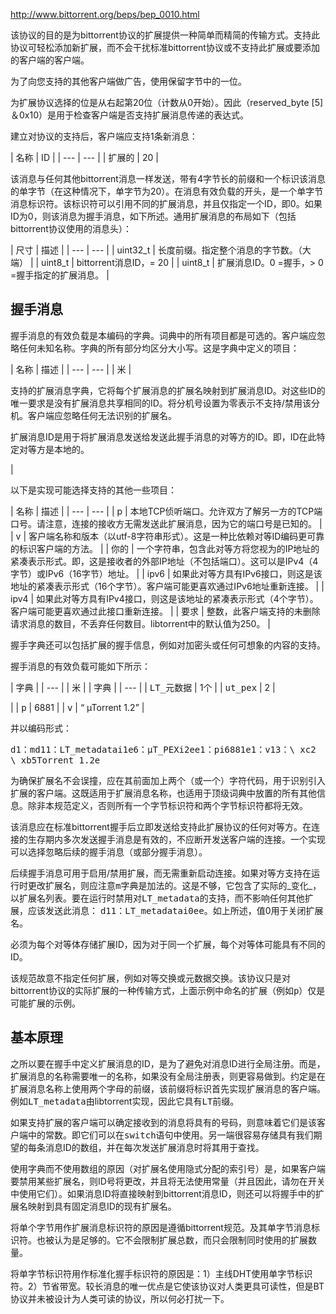 
http://www.bittorrent.org/beps/bep_0010.html

 

该协议的目的是为bittorrent协议的扩展提供一种简单而精简的传输方式。支持此协议可轻松添加新扩展，而不会干扰标准bittorrent协议或不支持此扩展或要添加的客户端的客户端。

为了向您支持的其他客户端做广告，使用保留字节中的一位。

为扩展协议选择的位是从右起第20位（计数从0开始）。因此（reserved_byte [5]＆0x10）是用于检查客户端是否支持扩展消息传递的表达式。

建立对协议的支持后，客户端应支持1条新消息：

<colgroup><col width="86%"><col width="14%"></colgroup>
| 名称 | ID |
| --- | --- |
| <tt class="docutils literal">扩展的</tt> | 20 |

该消息与任何其他bittorrent消息一样发送，带有4字节长的前缀和一个标识该消息的单字节（在这种情况下，单字节为20）。在消息有效负载的开头，是一个单字节消息标识符。该标识符可以引用不同的扩展消息，并且仅指定一个ID，即0。如果ID为0，则该消息为握手消息，如下所述。通用<tt class="docutils literal">扩展</tt>消息的布局如下（包括bittorrent协议使用的消息头）：

<colgroup><col width="15%"><col width="85%"></colgroup>
| 尺寸 | 描述 |
| --- | --- |
| uint32_t | 长度前缀。指定整个消息的字节数。（大端） |
| uint8_t | bittorrent消息ID，= 20 |
| uint8_t | 扩展消息ID。0 =握手，> 0 =握手指定的扩展消息。 |

## 握手消息

握手消息的有效负载是本编码的字典。词典中的所有项目都是可选的。客户端应忽略任何未知名称。字典的所有部分均区分大小写。这是字典中定义的项目：

<colgroup><col width="11%"><col width="89%"></colgroup>
| 名称 | 描述 |
| --- | --- |
| 米 | 

支持的扩展消息字典，它将每个扩展消息的扩展名映射到扩展消息ID。对这些ID的唯一要求是没有扩展消息共享相同的ID。将分机号设置为零表示不支持/禁用该分机。客户端应忽略任何无法识别的扩展名。

扩展消息ID是用于将扩展消息发送给发送此握手消息的对等方的ID。即，ID在此特定对等方是本地的。

 |

以下是实现可能选择支持的其他一些项目：

<colgroup><col width="12%"><col width="88%"></colgroup>
| 名称 | 描述 |
| --- | --- |
| p | 本地TCP侦听端口。允许双方了解另一方的TCP端口号。请注意，连接的接收方无需发送此扩展消息，因为它的端口号是已知的。 |
| v | 客户端名称和版本（以utf-8字符串形式）。这是一种比依赖对等ID编码更可靠的标识客户端的方法。 |
| 你的 | 一个字符串，包含此对等方将您视为的IP地址的紧凑表示形式。即，这是接收者的外部IP地址（不包括端口）。这可以是IPv4（4字节）或IPv6（16字节）地址。 |
| ipv6 | 如果此对等方具有IPv6接口，则这是该地址的紧凑表示形式（16个字节）。客户端可能更喜欢通过IPv6地址重新连接。 |
| ipv4 | 如果此对等方具有IPv4接口，则这是该地址的紧凑表示形式（4个字节）。客户端可能更喜欢通过此接口重新连接。 |
| 要求 | 整数，此客户端支持的未删除请求消息的数目，不丢弃任何数目。libtorrent中的默认值为250。 |

握手字典还可以包括扩展的握手信息，例如对加密头或任何可想象的内容的支持。

握手消息的有效负载可能如下所示：

<colgroup><col width="36%"><col width="64%"></colgroup>
| 字典 |
| --- |
| <tt class="docutils literal">米</tt> | 

<colgroup><col width="88%"><col width="12%"></colgroup>
| 字典 |
| --- |
| <tt class="docutils literal">LT_元数据</tt> | 1个 |
| <tt class="docutils literal">ut_pex</tt> | 2 |

 |
| <tt class="docutils literal">p</tt> | 6881 |
| <tt class="docutils literal">v</tt> | “ µTorrent 1.2” |

并以编码形式：

<tt class="docutils literal">d1：md11：LT_metadatai1e6：µT_PEXi2ee1：pi6881e1：v13：\ xc2 \ xb5Torrent 1.2e</tt>

为确保扩展名不会误撞，应在其前面加上两个（或一个）字符代码，用于识别引入扩展的客户端。这既适用于扩展消息名称，也适用于顶级词典中放置的所有其他信息。除非本规范定义，否则所有一个字节标识符和两个字节标识符都将无效。

该消息应在标准bittorrent握手后立即发送给支持此扩展协议的任何对等方。在连接的生存期内多次发送握手消息是有效的，不应断开发送客户端的连接。一个实现可以选择忽略后续的握手消息（或部分握手消息）。

后续握手消息可用于启用/禁用扩展，而无需重新启动连接。如果对等方支持在运行时更改扩展名，则应注意<tt class="docutils literal">m</tt>字典是加法的。这是不够，它包含了实际的_变化_，以扩展名列表。要在运行时禁用对<tt class="docutils literal">LT_metadata</tt>的支持，而不影响任何其他扩展，应该发送此消息： <tt class="docutils literal">d11：LT_metadatai0ee</tt>。如上所述，值0用于关闭扩展名。

必须为每个对等体存储扩展ID，因为对于同一个扩展，每个对等体可能具有不同的ID。

该规范故意不指定任何扩展，例如对等交换或元数据交换。该协议只是对bittorrent协议的实际扩展的一种传输方式，上面示例中命名的扩展（例如<tt class="docutils literal">p</tt>）仅是可能扩展的示例。

## 基本原理

之所以要在握手中定义扩展消息的ID，是为了避免对消息ID进行全局注册。而是，扩展消息的名称需要唯一的名称，如果没有全局注册表，则更容易做到。约定是在扩展消息名称上使用两个字母的前缀，该前缀将标识首先实现扩展消息的客户端。例如<tt class="docutils literal">LT_metadata</tt>由libtorrent实现，因此它具有<tt class="docutils literal">LT</tt>前缀。

如果支持扩展的客户端可以确定接收到的消息将具有的号码，则意味着它们是该客户端中的常数。即它们可以在<tt class="docutils literal">switch</tt>语句中使用。另一端很容易存储具有我们期望的每条消息ID的数组，并在每次发送扩展消息时将其用于查找。

使用字典而不使用数组的原因（对扩展名使用隐式分配的索引号）是，如果客户端要禁用某些扩展名，则ID号将更改，并且将无法使用常量（并且因此，请勿在<tt class="docutils literal">开关中</tt>使用它们）。如果消息ID将直接映射到bittorrent消息ID，则还可以将握手中的扩展名映射到具有固定消息ID的现有扩展名。

将单个字节用作扩展消息标识符的原因是遵循bittorrent规范。及其单字节消息标识符。也被认为是足够的。它不会限制扩展总数，而只会限制同时使用的扩展数量。

将单字节标识符用作标准化握手标识符的原因是：1）主线DHT使用单字节标识符。2）节省带宽。较长消息的唯一优点是它使该协议对人类更具可读性，但是BT协议并未被设计为人类可读的协议，所以何必打扰一下。